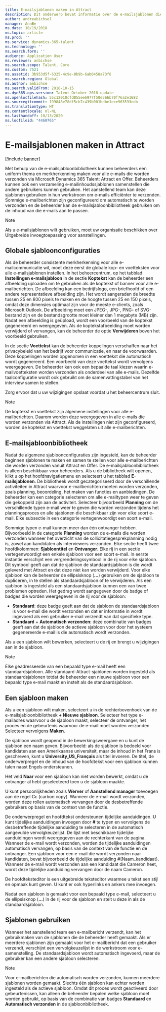 ```yaml
---
title: E-mailsjablonen maken in Attract
description: Dit onderwerp bevat informatie over de e-mailsjablonen die u kunt maken en gebruiken in Microsoft Dynamics 365 Talent - Attract.
author: andreabichsel
manager: AnnBe
ms.date: 10/19/2018
ms.topic: article
ms.prod: ''
ms.service: dynamics-365-talent
ms.technology: ''
ms.search.form: ''
audience: Application User
ms.reviewer: anbichse
ms.search.scope: Talent, Core
ms.custom: 7521
ms.assetid: 3b953d5f-6325-4c9e-8b9b-6ab0458a73f8
ms.search.region: Global
ms.author: anbichse
ms.search.validFrom: 2018-10-15
ms.dyn365.ops.version: Talent October 2018 update
ms.openlocfilehash: 55c12010cfd055ee6977f50e566b70f76a2e1682
ms.sourcegitcommit: 199848e78df5cb7c439b001bdbe1ece963593cdb
ms.translationtype: HT
ms.contentlocale: nl-NL
ms.lasthandoff: 10/13/2020
ms.locfileid: "4460765"
---
```

# <a name="create-email-templates-in-attract"></a>E-mailsjablonen maken in Attract

[!include [banner](includes/banner.md)]

Met behulp van de e-mailsjabloonbibliotheek kunnen beheerders een uniform thema en merkherkenning maken voor alle e-mails die worden verzonden via Microsoft Dynamics 365 Talent: Attract en Offer. Beheerders kunnen ook een verzameling e-mailinhoudssjablonen samenstellen die andere gebruikers kunnen gebruiken. Het aanstellend team kan deze sjablonen gebruiken in hun werkstroom om e-mails efficiënter te verzenden. Sommige e-mailberichten zijn geconfigureerd om automatisch te worden verzonden en de beheerder kan de e-mailsjabloonbibliotheek gebruiken om de inhoud van die e-mails aan te passen.

> [!NOTE]
> Als u e-mailsjablonen wilt gebruiken, moet uw organisatie beschikken over Uitgebreide invoegtoepassing voor aanstellingen.

## <a name="global-template-configurations"></a>Globale sjabloonconfiguraties

Als de beheerder consistente merkherkenning voor alle e-mailcommunicatie wil, moet deze eerst de globale kop- en voetteksten voor alle e-mailsjablonen instellen. In het beheercentrum, op het tabblad **Instellingen e-mailsjabloon** in de sectie **Koptekst** kan de beheerder een afbeelding uploaden om te gebruiken als de koptekst of banner voor alle e-mailberichten. De afbeelding kan een bedrijfslogo, een briefhoofd of een andere representatieve afbeelding zijn. Het wordt aangeraden de breedte tussen 25 en 800 pixels te maken en de hoogte tussen 25 en 150 pixels, omdat deze dimensies optimaal zijn voor de meeste e-clients, zoals Microsoft Outlook. De afbeelding moet een JPEG-, JPG-, PNG- of SVG-bestand zijn en de bestandsgrootte moet kleiner dan 1 megabyte (MB) zijn. Nadat een afbeelding is geüpload, wordt een voorbeeld van de koptekst gegenereerd en weergegeven. Als de koptekstafbeelding moet worden verwijderd of vervangen, kan de beheerder de optie **Verwijderen** boven het voorbeeld gebruiken.

In de sectie **Voettekst** kan de beheerder koppelingen verschaffen naar het privacybeleid van het bedrijf voor communicatie, en naar de voorwaarden. Deze koppelingen worden opgenomen in een voettekst die automatisch wordt gegenereerd. Een voorbeeld van deze voettekst wordt vervolgens weergegeven. De beheerder kan ook een bepaalde taal kiezen waarin e-mailvoetteksten worden verzonden als onderdeel van alle e-mails. Dezelfde taalconfiguratie wordt ook gebruikt om de samenvattingstabel van het interview samen te stellen. 

Zorg ervoor dat u uw wijzigingen opslaat voordat u het beheercentrum sluit.

> [!NOTE] 
> De koptekst en voettekst zijn algemene instellingen voor alle e-mailberichten. Daarom worden deze weergegeven in alle e-mails die worden verzonden via Attract. Als de instellingen niet zijn geconfigureerd, worden de koptekst en voettekst weggelaten uit alle e-mailberichten.

## <a name="email-template-library"></a>E-mailsjabloonbibliotheek 

Nadat de algemene sjabloonconfiguraties zijn ingesteld, kan de beheerder beginnen sjablonen te maken en samen te stellen voor alle e-mailberichten die worden verzonden vanuit Attract en Offer. De e-mailsjabloonbibliotheek is alleen beschikbaar voor beheerders. Als u de bibliotheek wilt openen, klikt u op het hoofdnavigatiemenu en selecteert u het tabblad **E-mailsjablonen**. De bibliotheek wordt gecategoriseerd door de verschillende activiteiten in Attract waarvoor e-mailberichten moeten worden verzonden, zoals planning, beoordeling, het maken van functies en aanbiedingen. De beheerder kan een categorie selecteren om alle e-mailtypen weer te geven die gekoppeld zijn aan de activiteit. Selecteer bijvoorbeeld **Planning** om de verschillende typen e-mail weer te geven die worden verzonden tijdens het planningsproces en alle sjablonen die beschikbaar zijn voor elke soort e-mail. Elke subsectie in een categorie vertegenwoordigt een soort e-mail.

Sommige typen e-mail kunnen meer dan één ontvanger hebben. Bijvoorbeeld in de categorie **Planning** worden de e-mails die worden verzonden wanneer het overzicht van de sollicitatiegesprekplanning nodig is, zowel aan kandidaten als interviewers verzonden. Elke sectie heeft twee hoofdkolommen: **Sjabloontitel** en **Ontvanger**. Elke rij in een sectie vertegenwoordigt een enkele sjabloon voor een soort e-mail. In eerste instantie verschijnt een vergrendelingssymbool in de rij voor elke sjabloon. Dit symbool geeft aan dat de sjabloon de standaardsjabloon is die wordt geleverd met Attract en dat deze niet kan worden verwijderd. Voor elke sjabloon kan de beheerder de ellipsisknop (**...**) gebruiken om de sjabloon te dupliceren, in te stellen als standaardsjabloon of te verwijderen. Als een sjabloon is ingesteld als een standaardsjabloon kunnen een van twee problemen optreden. Het gedrag wordt aangegeven door de badge of badges die worden weergegeven in de rij voor de sjabloon:

- **Standaard**: deze badge geeft aan dat de sjabloon de standaardsjabloon is voor e-mail die wordt verzonden en dat er informatie in wordt ingevoerd als een gebruiker e-mail verzendt van dat specifieke type.
- **Standaard** + **Automatisch verzonden**: deze combinatie van badges geeft aan dat de sjabloon de actieve sjabloon voor door het systeem gegenereerde e-mail is die automatisch wordt verzonden.

Als u een sjabloon wilt bewerken, selecteert u de rij en brengt u wijzigingen aan in de sjabloon.

> [!NOTE]
> Elke geadresseerde van een bepaald type e-mail heeft een standaardsjabloon. Alle standaard-Attract-sjablonen worden ingesteld als standaardsjablonen totdat de beheerder een nieuwe sjabloon voor een bepaald type e-mail maakt en instelt als de standaardsjabloon.

## <a name="create-a-template"></a>Een sjabloon maken

Als u een sjabloon wilt maken, selecteert u in de rechterbovenhoek van de e-mailsjabloonbibliotheek **+ Nieuwe sjabloon**. Selecteer het type e-mailadres waarvoor u de sjabloon maakt, selecteer de ontvanger, het proces en de gebeurtenis waarvoor de e-mail moet worden verzonden. Selecteer vervolgens **Maken**.

De sjabloon wordt geopend in de bewerkingsweergave en u kunt de sjabloon een naam geven. Bijvoorbeeld: als de sjabloon is bedoeld voor kandidaten aan een Amerikaanse universiteit, maar de inhoud in het Frans is geschreven, kunt u **University\_US\_Français** als titel invoeren. De titel, de onderwerpregel en de inhoud van de hoofdtekst voor een sjabloon kunnen talen naast Engels ondersteunen.

Het veld **Naar** voor een sjabloon kan niet worden bewerkt, omdat u de ontvanger al hebt geselecteerd toen u de sjabloon maakte.

U kunt persoonlijkheden zoals **Werver** of **Aanstellend manager** toevoegen aan de regel Cc (carbon copy). Wanneer de e-mail wordt verzonden, worden deze rollen automatisch vervangen door de desbetreffende gebruikers op basis van de context van de functie.

De onderwerpregel en hoofdtekst ondersteunen tijdelijke aanduidingen. U kunt tijdelijke aanduidingen invoegen door **\#** te typen en vervolgens de desbetreffende tijdelijke aanduiding te selecteren in de automatisch aangevulde vervolgkeuzelijst. De lijst met beschikbare tijdelijke aanduidingen wordt weergegeven aan de rechterkant van de pagina. Wanneer de e-mail wordt verzonden, worden de tijdelijke aanduidingen automatisch vervangen, op basis van de context van de functie en de ontvanger. Een sjabloon voor een e-mail die wordt verzonden naar kandidaten, bevat bijvoorbeeld de tijdelijke aanduiding \#{Naam\_kandidaat}. Wanneer de e-mail wordt verzonden aan een kandidaat die Cameron heet, wordt deze tijdelijke aanduiding vervangen door de naam Cameron.

De hoofdteksteditor is een uitgebreide teksteditor waarmee u tekst een stijl en opmaak kunt geven. U kunt er ook hyperlinks en ankers mee invoegen.

Nadat een sjabloon is gemaakt voor een bepaald type e-mail, selecteert u de ellipsisknop (**...**) in de rij voor de sjabloon en stelt u deze in als de standaardsjabloon.

## <a name="consume-templates"></a>Sjablonen gebruiken

Wanneer het aanstellend team een e-mailbericht verzendt, kan het gebruikmaken van de sjablonen die de beheerder heeft gemaakt. Als er meerdere sjablonen zijn gemaakt voor het e-mailbericht dat een gebruiker verzendt, verschijnt een vervolgkeuzelijst in de werkstroom voor e-samenstelling. De standaardsjabloon wordt automatisch ingevoerd, maar de gebruiker kan een andere sjabloon selecteren.

> [!NOTE] 
> Voor e-mailberichten die automatisch worden verzonden, kunnen meerdere sjablonen worden gemaakt. Slechts één sjabloon kan echter worden ingesteld als de actieve sjabloon. Omdat dit proces wordt geactiveerd door gebeurtenissen, kan alleen de beheerder bepalen welke sjabloon moet worden gebruikt, op basis van de combinatie van badges **Standaard** en **Automatisch verzonden** in de sjabloonbibliotheek.
